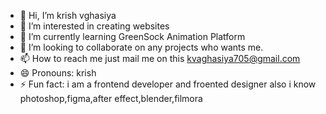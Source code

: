 - 👋 Hi, I’m krish vghasiya
- 👀 I’m interested in creating websites
- 🌱 I’m currently learning GreenSock Animation Platform 
- 💞️ I’m looking to collaborate on any projects who wants me.
- 📫 How to reach me just mail me on this kvaghasiya705@gmail.com
- 😄 Pronouns: krish
- ⚡ Fun fact: i am a frontend developer and froented designer also i know photoshop,figma,after effect,blender,filmora

<!---
krishvaghasiya705/krishvaghasiya705 is a ✨ special ✨ repository because its `README.md` (this file) appears on your GitHub profile.
You can click the Preview link to take a look at your changes.
--->
